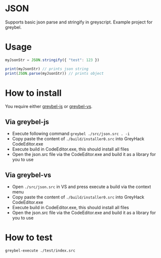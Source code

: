 # JSON

Supports basic json parse and stringify in greyscript. Example project for greybel.

# Usage

```js
myJsonStr = JSON.stringify({ "test": 123 })

print(myJsonStr) // prints json string
print(JSON.parse(myJsonStr)) // prints object
```

# How to install

You require either [greybel-js](https://github.com/ayecue/greybel-js) or [greybel-vs](https://github.com/ayecue/greybel-vs).

## Via greybel-js

- Execute following command `greybel ./src/json.src . -i`
- Copy paste the content of `./build/installer0.src` into GreyHack CodeEditor.exe
- Execute build in CodeEditor.exe, this should install all files
- Open the json.src file via the CodeEditor.exe and build it as a library for you to use

## Via greybel-vs

- Open `./src/json.src` in VS and press execute a build via the context menu
- Copy paste the content of `./build/installer0.src` into GreyHack CodeEditor.exe
- Execute build in CodeEditor.exe, this should install all files
- Open the json.src file via the CodeEditor.exe and build it as a library for you to use

# How to test

```bash
greybel-execute ./test/index.src
```